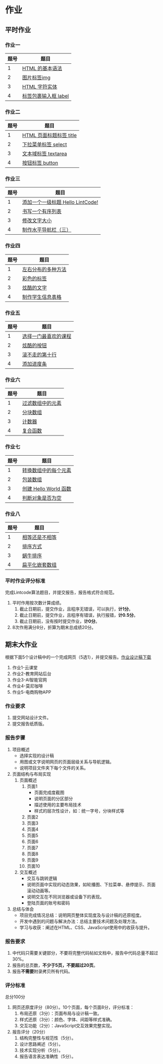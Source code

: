 # 作业

## 平时作业

### 作业一

| 题号 | 题目                                                         |
| ---- | ------------------------------------------------------------ |
| 1    | [HTML 的基本语法](https://www.lintcode.com/problem/3065/?showListFe=true&page=1&problemTypeId=16&pageSize=50) |
| 2    | [图片标签img](https://www.lintcode.com/problem/3071/?showListFe=true&page=1&problemTypeId=16&pageSize=50) |
| 3    | [HTML 字符实体](https://www.lintcode.com/problem/3113/?showListFe=true&page=1&problemTypeId=16&pageSize=50) |
| 4    | [标签包裹输入框 label](https://www.lintcode.com/problem/3106/?showListFe=true&page=1&problemTypeId=16&pageSize=50) |

### 作业二

| 题号 | 题目                                                         |
| ---- | ------------------------------------------------------------ |
| 1    | [HTML 页面标题标签 title](https://www.lintcode.com/problem/3063/?showListFe=true&page=1&problemTypeId=16&pageSize=50) |
| 2    | [下拉菜单标签 select](https://www.lintcode.com/problem/3104/?showListFe=true&page=1&problemTypeId=16&pageSize=50) |
| 3    | [文本域标签 textarea](https://www.lintcode.com/problem/3100/?showListFe=true&page=1&problemTypeId=16&pageSize=50) |
| 4    | [按钮标签 button](https://www.lintcode.com/problem/3098/?showListFe=true&page=1&problemTypeId=16&pageSize=50) |

### 作业三

| 题号 | 题目                                                         |
| ---- | ------------------------------------------------------------ |
| 1    | [添加一个一级标题 Hello LintCode!](https://www.lintcode.com/problem/2910/?showListFe=false&page=2&problemTypeId=16&pageSize=50) |
| 2    | [书写一个有序列表](https://www.lintcode.com/problem/2914/?showListFe=true&page=2&problemTypeId=16&pageSize=50) |
| 3    | [修改文字大小](https://www.lintcode.com/problem/3017/?showListFe=true&page=1&problemTypeId=16&pageSize=50) |
| 4    | [制作水平导航栏（三）](https://www.lintcode.com/problem/3014/?showListFe=true&page=1&problemTypeId=16&pageSize=50) |

### 作业四

| 题号 | 题目                                                         |
| ---- | ------------------------------------------------------------ |
| 1    | [左右分布的多种方法](https://www.lintcode.com/problem/3013/?showListFe=true&page=1&problemTypeId=16&pageSize=50) |
| 2    | [彩色的标签](https://www.lintcode.com/problem/3005/?showListFe=true&page=1&problemTypeId=16&pageSize=50) |
| 3    | [炫酷的文字](https://www.lintcode.com/problem/3003/?showListFe=true&page=1&problemTypeId=16&pageSize=50) |
| 4    | [制作学生信息表格](https://www.lintcode.com/problem/2996/?showListFe=true&page=1&problemTypeId=16&pageSize=50) |

### 作业五

| 题号 | 题目                                                         |
| ---- | ------------------------------------------------------------ |
| 1    | [选择一门最喜欢的课程](https://www.lintcode.com/problem/2989/?showListFe=true&page=2&problemTypeId=16&pageSize=50) |
| 2    | [炫酷的按钮](https://www.lintcode.com/problem/2983/?showListFe=true&page=2&problemTypeId=16&pageSize=50) |
| 3    | [滚不走的第十行](https://www.lintcode.com/problem/2982/?showListFe=true&page=2&problemTypeId=16&pageSize=50) |
| 4    | [添加进度条](https://www.lintcode.com/problem/2976/?showListFe=true&page=2&problemTypeId=16&pageSize=50) |

### 作业六

| 题号 | 题目                                                         |
| ---- | ------------------------------------------------------------ |
| 1    | [过滤数组中的元素](https://leetcode.cn/problems/filter-elements-from-array/) |
| 2    | [分块数组](https://leetcode.cn/problems/chunk-array/)        |
| 3    | [计数器](https://leetcode.cn/problems/counter/)              |
| 4    | [复合函数](https://leetcode.cn/problems/function-composition/) |

### 作业七

| 题号 | 题目                                                         |
| ---- | ------------------------------------------------------------ |
| 1    | [转换数组中的每个元素](https://leetcode.cn/problems/apply-transform-over-each-element-in-array/) |
| 2    | [包装数组](https://leetcode.cn/problems/array-wrapper/)      |
| 3    | [创建 Hello World 函数](https://leetcode.cn/problems/create-hello-world-function/) |
| 4    | [判断对象是否为空](https://leetcode.cn/problems/is-object-empty/) |

### 作业八

| 题号 | 题目                                                         |
| ---- | ------------------------------------------------------------ |
| 1    | [相等还是不相等](https://leetcode.cn/problems/to-be-or-not-to-be/) |
| 2    | [排序方式](https://leetcode.cn/problems/sort-by/)            |
| 3    | [蜗牛排序](https://leetcode.cn/problems/snail-traversal/)    |
| 4    | [扁平化嵌套数组](https://leetcode.cn/problems/flatten-deeply-nested-array/) |

### 平时作业评分标准

完成Lintcode算法题目，并提交报告，报告格式符合规范。

1. 平时作用按次数计算成绩。
   1. 截止日期前，提交作业，且程序无错误，可以执行，**计1分**。
   2. 截止日期前，提交作业，且程序有错误，执行报错，**计0.5分**。
   3. 截止日期前，没有按时提交作业，**计0分**。
2. 8次作用满分8分，折算为期末总成绩20分。

## 期末大作业

根据下面5个设计稿中的一个完成网页（5选1），并提交报告。[作业设计稿下载](https://resource-443.webvpn.ncut.edu.cn/asset/#/share?shareId=db619ec09d63e7745d21255310ee9d25)

1. 作业1-云课堂
2. 作业2-教育网站后台
3. 作业3-AI智能官网
4. 作业4-莫尼咖啡
5. 作业5-电商购物APP

### 作业要求

1. 提交网站设计文件。
2. 提交报告纸质版。

### 报告步骤

1. 项目概述
   * 选择实现的设计稿
   * 用图或文字说明网页的页面层级关系与导航逻辑。
   * 说明项目文件夹下每个文件的关系。
2. 页面结构与布局实现
   1. 页面概述
      1. 页面1
         * 页面完成度截图
         * 说明页面的分区部分
         * 描述使用的主要布局技术
         * 样式的层次性设计，如：统一字号，分块样式等
      2. 页面2
      3. 页面3
      4. 页面4
      5. 页面5
      6. 页面6
      7. 页面7
      8. 页面8
      9. 页面9
      10. 页面10
   2. 交互概述
      * 交互与跳转逻辑
      * 说明页面中实现的动态效果，如轮播图、下拉菜单、悬停提示、页面滚动动画等。
      * 说明交互在不同浏览器或设备下的表现。
      * 登陆页面的账号和密码
3. 总结与体会
   * 项目完成情况总结：说明网页整体实现度及与设计稿的还原程度。
   * 开发中遇到的问题与解决办法：总结主要技术问题及处理方法。
   * 学习与收获：阐述在HTML、CSS、JavaScript使用中的收获与提升。

### 报告要求

1. 中代码只需要关键部分，不要将完整代码帖如文档中，报告中代码总量不超过30%。
2. 报告的总页数，**不少于5页，不要超过20页**。
3. 报告**不需要**附录拷贝所有代码。

### 评分标准

总分100分

1. 网页还原度评分（80分）。10个页面，每个页面8分，评分标准：
   1. 布局还原（3分）：页面布局与设计稿一致。
   2. 样式还原（3分）：颜色、字体、间距等样式准确。
   3. 交互功能（2分）：JavaScript交互效果完整实现。
2. 报告评分（20分）
   1. 结构完整性与规范性（5分）。
   2. 设计思路阐述（5分）。
   3. 技术实现分析（5分）。
   4. 报告语言表达准确性（5分）。
